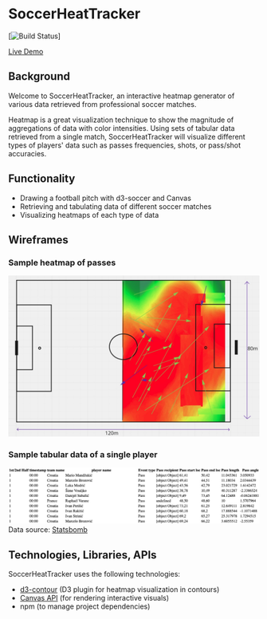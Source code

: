 # SoccerHeatTracker

[![Build Status](https://app.travis-ci.com/github/dannyjwpark/SoccerHeatTracker)]
<!-- [![Build Status](https://travis-ci.org/dannyjwpark/FARS.svg?branch=master)](https://travis-ci.org/dannyjwpark/FARS) -->

[Live Demo](https://dannyjwpark.github.io/SoccerHeatTracker/#)

## Background
Welcome to SoccerHeatTracker, an interactive heatmap generator of various data retrieved from professional soccer matches.

Heatmap is a great visualization technique to show the magnitude of aggregations of  data with color intensities. Using sets of tabular data retrieved from a single match, SoccerHeatTracker will visualize different types of players' data such as passes frequencies, shots, or pass/shot accuracies.  

## Functionality
- Drawing a football pitch with d3-soccer and Canvas
- Retrieving and tabulating data of different soccer matches
- Visualizing heatmaps of each type of data

## Wireframes
### Sample heatmap of passes
![](dist/assets/Images/Wireframe_home.jpg)

### Sample tabular data of a single player
![](dist/assets/Images/Wireframe_data.jpg)
Data source: [Statsbomb](https://github.com/statsbomb/open-data/blob/master/doc/Open%20Data%20Matches%20v3.0.0.pdf)

## Technologies, Libraries, APIs
SoccerHeatTracker uses the following technologies:

- [d3-contour](https://github.com/d3/d3-contour) (D3 plugin for heatmap visualization in contours)
- [Canvas API](https://developer.mozilla.org/en-US/docs/Web/API/Canvas_API) (for rendering interactive visuals)
- npm (to manage project dependencies)

